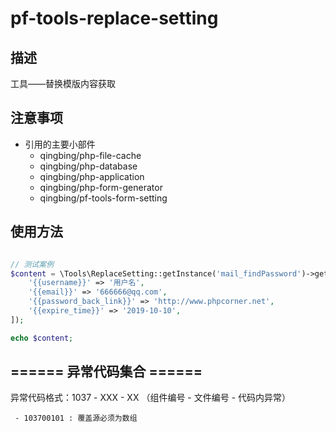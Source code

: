 # pf-tools-replace-setting
## 描述
工具——替换模版内容获取

## 注意事项
- 引用的主要小部件
    - qingbing/php-file-cache
    - qingbing/php-database
    - qingbing/php-application
    - qingbing/php-form-generator
    - qingbing/pf-tools-form-setting

## 使用方法
```php

// 测试案例
$content = \Tools\ReplaceSetting::getInstance('mail_findPassword')->getContent([
    '{{username}}' => '用户名',
    '{{email}}' => '666666@qq.com',
    '{{password_back_link}}' => 'http://www.phpcorner.net',
    '{{expire_time}}' => '2019-10-10',
]);

echo $content;

```

## ====== 异常代码集合 ======

异常代码格式：1037 - XXX - XX （组件编号 - 文件编号 - 代码内异常）
```
 - 103700101 : 覆盖源必须为数组
